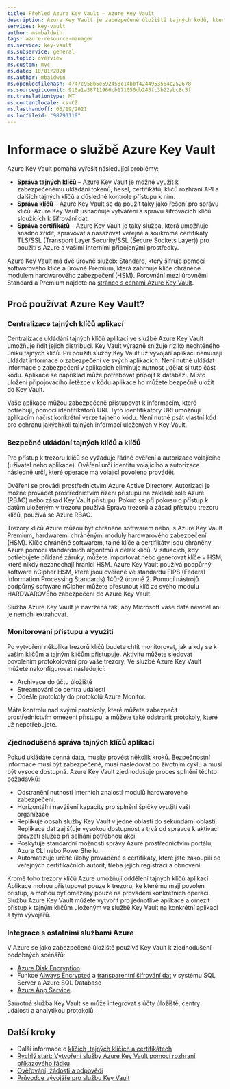 ```yaml
---
title: Přehled Azure Key Vault – Azure Key Vault
description: Azure Key Vault je zabezpečené úložiště tajných kódů, které poskytuje správu tajných klíčů, klíčů a certifikátů, a to všechno, co jsou zajištěné moduly hardwarového zabezpečení.
services: key-vault
author: msmbaldwin
tags: azure-resource-manager
ms.service: key-vault
ms.subservice: general
ms.topic: overview
ms.custom: mvc
ms.date: 10/01/2020
ms.author: mbaldwin
ms.openlocfilehash: 4747c958b5e592458c14bbf4244953564c252678
ms.sourcegitcommit: 910a1a38711966cb171050db245fc3b22abc8c5f
ms.translationtype: MT
ms.contentlocale: cs-CZ
ms.lasthandoff: 03/19/2021
ms.locfileid: "98790119"
---
```

# <a name="about-azure-key-vault"></a>Informace o službě Azure Key Vault

Azure Key Vault pomáhá vyřešit následující problémy:

- **Správa tajných klíčů** – Azure Key Vault je možné využít k zabezpečenému ukládání tokenů, hesel, certifikátů, klíčů rozhraní API a dalších tajných klíčů a důsledné kontrole přístupu k nim.
- **Správa klíčů** – Azure Key Vault se dá použít taky jako řešení pro správu klíčů. Azure Key Vault usnadňuje vytváření a správu šifrovacích klíčů sloužících k šifrování dat. 
- **Správa certifikátů** – Azure Key Vault je taky služba, která umožňuje snadno zřídit, spravovat a nasazovat veřejné a soukromé certifikáty TLS/SSL (Transport Layer Security/SSL (Secure Sockets Layer)) pro použití s Azure a vašimi interními připojenými prostředky.

Azure Key Vault má dvě úrovně služeb: Standard, který šifruje pomocí softwarového klíče a úrovně Premium, která zahrnuje klíče chráněné modulem hardwarového zabezpečení (HSM). Porovnání mezi úrovněmi Standard a Premium najdete na [stránce s cenami Azure Key Vault](https://azure.microsoft.com/pricing/details/key-vault/).

## <a name="why-use-azure-key-vault"></a>Proč používat Azure Key Vault?

### <a name="centralize-application-secrets"></a>Centralizace tajných klíčů aplikací

Centralizace ukládání tajných klíčů aplikací ve službě Azure Key Vault umožňuje řídit jejich distribuci. Key Vault výrazně snižuje riziko nechtěného úniku tajných klíčů. Při použití služby Key Vault už vývojáři aplikací nemusejí ukládat informace o zabezpečení ve svých aplikacích. Není nutné ukládat informace o zabezpečení v aplikacích eliminuje nutnost udělat si tuto část kódu. Aplikace se například může potřebovat připojit k databázi. Místo uložení připojovacího řetězce v kódu aplikace ho můžete bezpečně uložit do Key Vault.

Vaše aplikace můžou zabezpečeně přistupovat k informacím, které potřebují, pomocí identifikátorů URI. Tyto identifikátory URI umožňují aplikacím načíst konkrétní verze tajného kódu. Není nutné psát vlastní kód pro ochranu jakýchkoli tajných informací uložených v Key Vault.

### <a name="securely-store-secrets-and-keys"></a>Bezpečné ukládání tajných klíčů a klíčů

Pro přístup k trezoru klíčů se vyžaduje řádné ověření a autorizace volajícího (uživatel nebo aplikace). Ověření určí identitu volajícího a autorizace následně určí, které operace má volající povoleno provádět.

Ověření se provádí prostřednictvím Azure Active Directory. Autorizaci je možné provádět prostřednictvím řízení přístupu na základě role Azure (RBAC) nebo zásad Key Vault přístupu. Pokud se při pokusu o přístup k datům uloženým v trezoru používá Správa trezorů a zásad přístupu trezoru klíčů, používá se Azure RBAC.

Trezory klíčů Azure můžou být chráněné softwarem nebo, s Azure Key Vault Premium, hardwaremi chráněnými moduly hardwarového zabezpečení (HSM). Klíče chráněné softwarem, tajné klíče a certifikáty jsou chráněny Azure pomocí standardních algoritmů a délek klíčů.  V situacích, kdy potřebujete přidané záruky, můžete importovat nebo generovat klíče v HSM, které nikdy nezanechají hranici HSM. Azure Key Vault používá podpůrný software nCipher HSM, které jsou ověřené ve standardu FIPS (Federal Information Processing Standards) 140-2 úrovně 2. Pomocí nástrojů podpůrný software nCipher můžete přesunout klíč ze svého modulu HARDWAROVÉho zabezpečení do Azure Key Vault.

Služba Azure Key Vault je navržená tak, aby Microsoft vaše data neviděl ani je nemohl extrahovat.

### <a name="monitor-access-and-use"></a>Monitorování přístupu a využití

Po vytvoření několika trezorů klíčů budete chtít monitorovat, jak a kdy se k vašim klíčům a tajným klíčům přistupuje. Aktivitu můžete sledovat povolením protokolování pro vaše trezory. Ve službě Azure Key Vault můžete nakonfigurovat následující:

- Archivace do účtu úložiště
- Streamování do centra událostí
- Odešle protokoly do protokolů Azure Monitor.

Máte kontrolu nad svými protokoly, které můžete zabezpečit prostřednictvím omezení přístupu, a můžete také odstranit protokoly, které už nepotřebujete.

### <a name="simplified-administration-of-application-secrets"></a>Zjednodušená správa tajných klíčů aplikací

Pokud ukládáte cenná data, musíte provést několik kroků. Bezpečnostní informace musí být zabezpečené, musí následovat po životním cyklu a musí být vysoce dostupná. Azure Key Vault zjednodušuje proces splnění těchto požadavků:

- Odstranění nutnosti interních znalostí modulů hardwarového zabezpečení.
- Horizontální navýšení kapacity pro splnění špičky využití vaší organizace
- Replikuje obsah služby Key Vault v jedné oblasti do sekundární oblasti. Replikace dat zajišťuje vysokou dostupnost a trvá od správce k aktivaci převzetí služeb při selhání potřebnou akci.
- Poskytuje standardní možnosti správy Azure prostřednictvím portálu, Azure CLI nebo PowerShellu.
- Automatizuje určité úlohy prováděné s certifikáty, které jste zakoupili od veřejných certifikačních autorit, třeba jejich registraci a obnovení.

Kromě toho trezory klíčů Azure umožňují oddělení tajných klíčů aplikací. Aplikace mohou přistupovat pouze k trezoru, ke kterému mají povolen přístup, a mohou být omezeny pouze na provádění konkrétních operací. Službu Azure Key Vault můžete vytvořit pro jednotlivé aplikace a omezit přístup k tajným klíčům uloženým ve službě Key Vault na konkrétní aplikaci a tým vývojářů.

### <a name="integrate-with-other-azure-services"></a>Integrace s ostatními službami Azure

V Azure se jako zabezpečené úložiště používá Key Vault k zjednodušení podobných scénářů:
-  [Azure Disk Encryption](../../security/fundamentals/encryption-overview.md)
-  Funkce [Always Encrypted]( https://docs.microsoft.com/sql/relational-databases/security/encryption/always-encrypted-database-engine) a [transparentní šifrování dat]( https://docs.microsoft.com/sql/relational-databases/security/encryption/transparent-data-encryption?view=sql-server-ver15) v systému SQL Server a Azure SQL Database
- [Azure App Service]( https://docs.microsoft.com/azure/app-service/configure-ssl-certificate). 

Samotná služba Key Vault se může integrovat s účty úložiště, centry událostí a analytikou protokolů.

## <a name="next-steps"></a>Další kroky

- Další informace o [klíčích, tajných klíčích a certifikátech](about-keys-secrets-certificates.md)
- [Rychlý start: Vytvoření služby Azure Key Vault pomocí rozhraní příkazového řádku](../secrets/quick-create-cli.md)
- [Ověřování, žádosti a odpovědi](../general/authentication-requests-and-responses.md)
- [Průvodce vývojáře pro službu Key Vault](../general/developers-guide.md)
